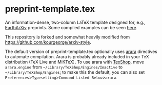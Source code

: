 
# preprint-template.tex
An information-dense, two-column LaTeX template designed for, e.g., [EarthArXiv](https://eartharxiv.org) preprints. Some compiled examples can be seen [here](https://eartharxiv.org/discover?q=brenhin).

This repository is forked and somewhat heavily modified from https://github.com/kourgeorge/arxiv-style. 

The default version of preprint-template.tex optionally uses [arara](https://github.com/cereda/arara) directives to automate compilation. Arara is probably already included in your TeX distribution (TeX Live and MiKTeX). To use arara with [TexShop](https://pages.uoregon.edu/koch/texshop/), move `arara.engine` from `~/Library/TeXShop/Engines/Inactive` to `~/Library/TeXShop/Engines`; to make this the default, you can also set `Preferences`>`Typesetting`>`Command Listed Below`>`arara`.
